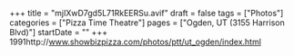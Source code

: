 +++
title = "mjIXwD7gd5L71RkEERSu.avif"
draft = false
tags = ["Photos"]
categories = ["Pizza Time Theatre"]
pages = ["Ogden, UT (3155 Harrison Blvd)"]
startDate = ""
+++
1991http://www.showbizpizza.com/photos/ptt/ut_ogden/index.html
